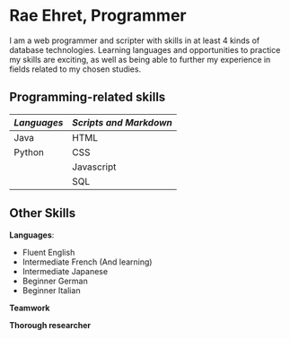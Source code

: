 # Rae Ehret, Programmer

I am a web programmer and scripter with skills in at least 4 kinds of database technologies. Learning languages and opportunities to practice my skills are exciting, as well as being able to further my experience in fields related to my chosen studies.

## Programming-related skills

| _Languages_ | _Scripts and Markdown_ |
| :---------- | :--------------------- |
| Java        | HTML                   |
| Python      | CSS                    |
|             | Javascript             |
|             | SQL                    |

## Other Skills

**Languages**:

+ Fluent English
+ Intermediate French (And learning)
+ Intermediate Japanese
+ Beginner German
+ Beginner Italian

**Teamwork**

**Thorough researcher**
